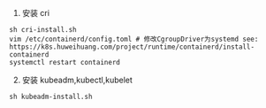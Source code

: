 1. 安装 cri

```shell
sh cri-install.sh
vim /etc/containerd/config.toml # 修改CgroupDriver为systemd see: https://k8s.huweihuang.com/project/runtime/containerd/install-containerd
systemctl restart containerd
```

2. 安装 kubeadm,kubectl,kubelet
```shell
sh kubeadm-install.sh
```